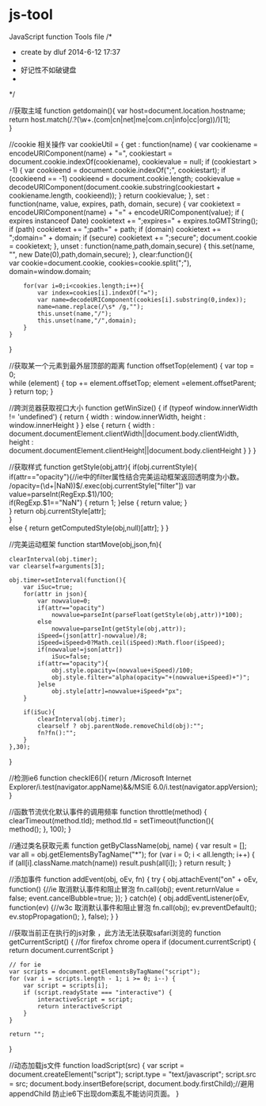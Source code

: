 js-tool
=======

JavaScript function Tools file
/*
 *	create by dluf	2014-6-12 17:37
 * 
 * 	好记性不如破键盘
 * 
 */

//获取主域
function getdomain(){
	var host=document.location.hostname;
	return host.match(/\.?(\w+\.(com|cn|net|me|com\.cn|info|cc|org))/)[1];		
}

//cookie 相关操作
var cookieUtil = {
	get : function(name) {
		var cookiename = encodeURIComponent(name) + "=", cookiestart = document.cookie.indexOf(cookiename), cookievalue = null;
		if (cookiestart > -1) {
			var cookieend = document.cookie.indexOf(";", cookiestart);
			if (cookieend == -1)
				cookieend = document.cookie.length;
			cookievalue = decodeURIComponent(document.cookie.substring(cookiestart + cookiename.length, cookieend));
		}
		return cookievalue;
	},
	set : function(name, value, expires, path, domain, secure) {
		var cookietext = encodeURIComponent(name) + "=" + encodeURIComponent(value);
		if ( expires instanceof Date)
			cookietext += ";expires=" + expires.toGMTString();
		if (path)
			cookietext += ";path=" + path;
		if (domain)
			cookietext += ";domain=" + domain;
		if (secure)
			cookietext += ";secure";
		document.cookie = cookietext;
	},
	unset : function(name,path,domain,secure) {
			this.set(name, "", new Date(0),path,domain,secure);
	},
    clear:function(){		
		var cookie=document.cookie,
			cookies=cookie.split(";"),
			domain=window.domain;
						
		for(var i=0;i<cookies.length;i++){
			var index=cookies[i].indexOf("=");
			var name=decodeURIComponent(cookies[i].substring(0,index));
			name=name.replace(/\s* /g,"");
			this.unset(name,"/");				
			this.unset(name,"/",domain);			
		}			
	} 
}


//获取某一个元素到最外层顶部的距离
function offsetTop(element) {
	var top = 0;	
	while (element) {
		top += element.offsetTop;
		element =element.offsetParent;
	}
	return top;
}

//跨浏览器获取视口大小
function getWinSize() {
	if (typeof window.innerWidth != 'undefined') {
		return {
			width : window.innerWidth,
			height : window.innerHeight
		}
	} else {
		return {
			width : document.documentElement.clientWidth||document.body.clientWidth,
			height : document.documentElement.clientHeight||document.body.clientHeight
		}
	}
}


//获取样式
function getStyle(obj,attr){
	if(obj.currentStyle){
		if(attr=="opacity"){//ie中的filter属性结合完美运动框架返回透明度为小数。
			/opacity=(\d+|NaN)\)$/.exec(obj.currentStyle["filter"])
			var value=parseInt(RegExp.$1)/100;				
			if(RegExp.$1=="NaN") {
				return 1;
			}else {
				return value;
			}				
		}
		return obj.currentStyle[attr];		
	}	
	else {
		return getComputedStyle(obj,null)[attr];
	}
}

//完美运动框架
function startMove(obj,json,fn){
	
	clearInterval(obj.timer);
	var clearself=arguments[3];
	
	obj.timer=setInterval(function(){
		var iSuc=true;
		for(attr in json){
			var nowvalue=0;
			if(attr=="opacity")
				nowvalue=parseInt(parseFloat(getStyle(obj,attr))*100);
			else
				nowvalue=parseInt(getStyle(obj,attr));		
			iSpeed=(json[attr]-nowvalue)/8;
			iSpeed=iSpeed>0?Math.ceil(iSpeed):Math.floor(iSpeed);		
			if(nowvalue!=json[attr])
				iSuc=false;
			if(attr=="opacity"){
				obj.style.opacity=(nowvalue+iSpeed)/100;
				obj.style.filter="alpha(opacity="+(nowvalue+iSpeed)+")";
			}else
				obj.style[attr]=nowvalue+iSpeed+"px";
		}
		
		if(iSuc){
			clearInterval(obj.timer);			
			clearself ? obj.parentNode.removeChild(obj):"";	
			fn?fn():"";
		}
	},30);
	
}



//检测ie6
function checkIE6(){
	return /Microsoft Internet Explorer/i.test(navigator.appName)&&/MSIE 6\.0/i.test(navigator.appVersion);
}

//函数节流优化默认事件的调用频率
function throttle(method) {
    clearTimeout(method.tId);
    method.tId = setTimeout(function(){    	
       	   method();
    }, 100);
}


//通过类名获取元素
function getByClassName(obj, name) {
	var result = [];
	var all = obj.getElementsByTagName("*");
	for (var i = 0; i < all.length; i++) {
		if (all[i].className.match(name))
			result.push(all[i]);
	}
	return result;
}

//添加事件
function addEvent(obj, oEv, fn) {
	try {
		obj.attachEvent("on" + oEv, function() {//ie 取消默认事件和阻止冒泡
			fn.call(obj);
			event.returnValue = false;
			event.cancelBubble=true;
		});
	} catch(e) {
		obj.addEventListener(oEv, function(ev) {//w3c 取消默认事件和阻止冒泡
			fn.call(obj);
			ev.preventDefault();
			ev.stopPropagation();
		}, false);
	}
}

//获取当前正在执行的js对象 ，此方法无法获取safari浏览的
function getCurrentScript() {
	//for firefox chrome opera
	if (document.currentScript) {
		return document.currentScript
	}

	// for ie
	var scripts = document.getElementsByTagName("script");
	for (var i = scripts.length - 1; i >= 0; i--) {
		var script = scripts[i];
		if (script.readyState === "interactive") {
			interactiveScript = script;
			return interactiveScript
		}
	}

	return "";
}

//动态加载js文件
function loadScript(src) {
	var script = document.createElement("script");
	script.type = "text/javascript";
	script.src = src;
	document.body.insertBefore(script, document.body.firstChild);//避用appendChild 防止ie6下出现dom紊乱不能访问页面。
}

